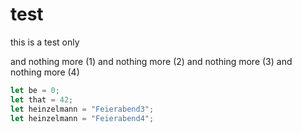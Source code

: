 # test
this is a test only

and nothing more (1)
and nothing more (2)
and nothing more (3)
and nothing more (4)

```javascript
let be = 0;
let that = 42;
let heinzelmann = "Feierabend3";
let heinzelmann = "Feierabend4";
```
